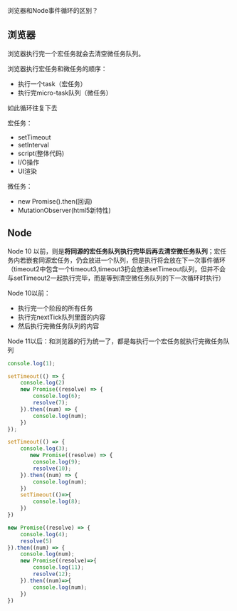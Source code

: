 浏览器和Node事件循环的区别？

## 浏览器

浏览器执行完一个宏任务就会去清空微任务队列。

浏览器执行宏任务和微任务的顺序：

- 执行一个task（宏任务）
- 执行完micro-task队列（微任务）

如此循环往复下去

宏任务：

- setTimeout
- setInterval
- script(整体代码)
- I/O操作
- UI渲染

微任务：

- new Promise().then(回调)
- MutationObserver(html5新特性)

## Node

Node 10 以前，则是**将同源的宏任务队列执行完毕后再去清空微任务队列**；宏任务内若嵌套同源宏任务，仍会放进一个队列，但是执行将会放在下一次事件循环（timeout2中包含一个timeout3,timeout3扔会放进setTimeout队列，但并不会与setTimeout2一起执行完毕，而是等到清空微任务队列的下一次循环时执行）

Node 10以前：

- 执行完一个阶段的所有任务
- 执行完nextTick队列里面的内容
- 然后执行完微任务队列的内容

Node 11以后：和浏览器的行为统一了，都是每执行一个宏任务就执行完微任务队列

```js
console.log(1);

setTimeout(() => {
    console.log(2)
    new Promise((resolve) => {
        console.log(6);
        resolve(7);
    }).then((num) => {
        console.log(num);
    })
});

setTimeout(() => {
    console.log(3);
       new Promise((resolve) => {
        console.log(9);
        resolve(10);
    }).then((num) => {
        console.log(num);
    })
    setTimeout(()=>{
    	console.log(8);
    })
})

new Promise((resolve) => {
    console.log(4);
    resolve(5)
}).then((num) => {
    console.log(num);
    new Promise((resolve)=>{
    	console.log(11);
    	resolve(12);
    }).then((num)=>{
    	console.log(num);
    })
})
```

